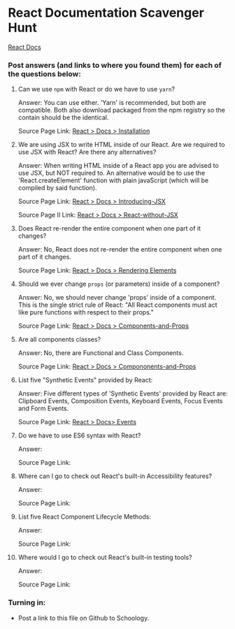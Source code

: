 # React Documentation Scavenger Hunt

[React Docs](https://facebook.github.io/react/docs/hello-world.html)

### Post answers (and links to where you found them) for each of the questions below:

1. Can we use `npm` with React or do we have to use `yarn`?
    
    Answer: You can use either. 'Yarn' is recommended, but both are compatible. Both also download packaged from the npm registry so the contain should be the identical.
    
    Source Page Link: [React > Docs > Installation](https://reactjs.org/docs/installation.html)

2. We are using JSX to write HTML inside of our React. Are we required to use JSX with React? Are there any alternatives?

    Answer: When writing HTML inside of a React app you are advised to use JSX, but NOT required to. An alternative would be to use the 'React.createElement' function with plain javaScript (which will be compiled by said function).

    Source Page Link: [React > Docs > Introducing-JSX](https://reactjs.org/docs/introducing-jsx.html)

    Source Page II Link: [React > Docs > React-without-JSX](https://reactjs.org/docs/react-without-jsx.html)

3. Does React re-render the entire component when one part of it changes?

    Answer: No, React does not re-render the entire component when one part of it changes.

    Source Page Link: [React > Docs > Rendering Elements](https://reactjs.org/docs/rendering-elements.html)

4. Should we ever change `props` (or parameters) inside of a component? 

    Answer: No, we should never change 'props' inside of a component. This is the single strict rule of React: "All React components must act like pure functions with respect to their props."

    Source Page Link: [React > Docs > Components-and-Props](https://reactjs.org/docs/components-and-props.html)

5. Are all components classes?

    Answer: No, there are Functional and Class Components.

    Source Page Link: [React > Docs > Compononents-and-Props](https://reactjs.org/docs/components-and-props.html)


6. List five "Synthetic Events" provided by React:

    Answer: Five different types of 'Synthetic Events' provided by React are: Clipboard Events, Composition Events, Keyboard Events, Focus Events and Form Events.

    Source Page Link: [React > Docs> Events](https://reactjs.org/docs/events.html)


7. Do we have to use ES6 syntax with React?

    Answer: 

    Source Page Link: []()


8. Where can I go to check out React's built-in Accessibility features?

    Answer: 

    Source Page Link: []()


9. List five React Component Lifecycle Methods:

    Answer: 

    Source Page Link: []()


10. Where would I go to check out React's built-in testing tools?

    Answer: 

    Source Page Link: []()

### Turning in:

* Post a link to this file on Github to Schoology.